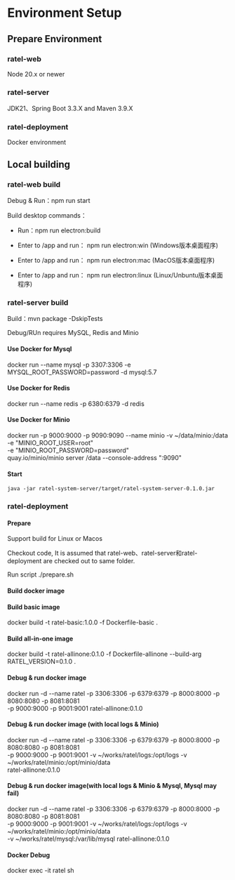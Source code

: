 # Environment Setup

## Prepare Environment

### ratel-web

Node 20.x or newer

### ratel-server

JDK21、Spring Boot 3.3.X and Maven 3.9.X

### ratel-deployment

Docker environment

## Local building

### ratel-web build

Debug & Run：npm run start

Build desktop commands：

- Run：npm run electron:build

- Enter to /app and run： npm run electron:win (Windows版本桌面程序)

- Enter to /app and run： npm run electron:mac (MacOS版本桌面程序)

- Enter to /app and run： npm run electron:linux (Linux/Unbuntu版本桌面程序)

### ratel-server build

Build：mvn package -DskipTests

Debug/RUn requires MySQL, Redis and Minio

#### Use Docker for Mysql

docker run --name mysql -p 3307:3306 -e MYSQL_ROOT_PASSWORD=password -d mysql:5.7

#### Use Docker for Redis

docker run --name redis -p 6380:6379 -d redis

#### Use Docker for Minio

docker run -p 9000:9000 -p 9090:9090 --name minio -v ~/data/minio:/data \
 -e "MINIO_ROOT_USER=root" \
 -e "MINIO_ROOT_PASSWORD=password" \
 quay.io/minio/minio server /data --console-address ":9090"

#### Start

    java -jar ratel-system-server/target/ratel-system-server-0.1.0.jar

### ratel-deployment

#### Prepare

Support build for Linux or Macos

Checkout code, It is assumed that ratel-web、ratel-server和ratel-deployment are checked out to same folder.

Run script ./prepare.sh

#### Build docker image

#### Build basic image

docker build -t ratel-basic:1.0.0 -f Dockerfile-basic .

#### Build all-in-one image

docker build -t ratel-allinone:0.1.0 -f Dockerfile-allinone --build-arg RATEL_VERSION=0.1.0 .

#### Debug & run docker image

docker run -d --name ratel -p 3306:3306 -p 6379:6379 -p 8000:8000 -p 8080:8080 -p 8081:8081 \
 -p 9000:9000 -p 9001:9001 ratel-allinone:0.1.0

#### Debug & run docker image (with local logs & Minio)

docker run -d --name ratel -p 3306:3306 -p 6379:6379 -p 8000:8000 -p 8080:8080 -p 8081:8081 \
 -p 9000:9000 -p 9001:9001 -v ~/works/ratel/logs:/opt/logs -v ~/works/ratel/minio:/opt/minio/data \
 ratel-allinone:0.1.0

#### Debug & run docker image(with local logs & Minio & Mysql, Mysql may fail)

docker run -d --name ratel -p 3306:3306 -p 6379:6379 -p 8000:8000 -p 8080:8080 -p 8081:8081 \
 -p 9000:9000 -p 9001:9001 -v ~/works/ratel/logs:/opt/logs -v ~/works/ratel/minio:/opt/minio/data \
 -v ~/works/ratel/mysql:/var/lib/mysql ratel-allinone:0.1.0

#### Docker Debug

docker exec -it ratel sh
